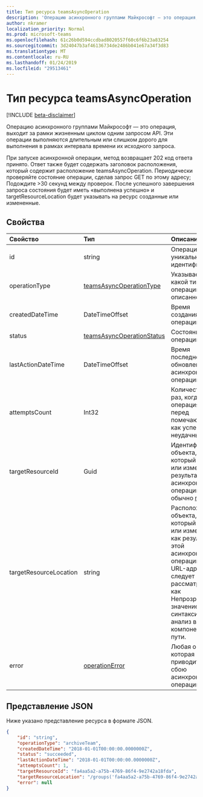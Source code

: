 ```yaml
---
title: Тип ресурса teamsAsyncOperation
description: 'Операцию асинхронного группами Майкрософт — это операция, выходит за рамки жизненным циклом одним запросом API. '
author: nkramer
localization_priority: Normal
ms.prod: microsoft-teams
ms.openlocfilehash: 61c26b0d594ccdbad8020557f60c6f6b23a83254
ms.sourcegitcommit: 3d24047b3af46136734de2486b041e67a34f3d83
ms.translationtype: MT
ms.contentlocale: ru-RU
ms.lasthandoff: 01/24/2019
ms.locfileid: "29513461"
---
```

# <a name="teamsasyncoperation-resource-type"></a>Тип ресурса teamsAsyncOperation

[!INCLUDE [beta-disclaimer](../../includes/beta-disclaimer.md)]

Операцию асинхронного группами Майкрософт — это операция, выходит за рамки жизненным циклом одним запросом API. Эти операции выполняются длительным или слишком дорого для выполнения в рамках интервала времени их исходного запроса.

При запуске асинхронной операции, метод возвращает 202 код ответа принято. Ответ также будет содержать заголовок расположения, который содержит расположение teamsAsyncOperation. Периодически проверяйте состояние операции, сделав запрос GET по этому адресу; Подождите >30 секунд между проверок.
После успешного завершения запроса состояния будет иметь «выполнена успешно» и targetResourceLocation будет указывать на ресурс созданные или измененные.

## <a name="properties"></a>Свойства

| Свойство | Тип   | Описание |
|:---------------|:--------|:----------|
|id|string |Операция уникальный идентификатор.|
|operationType|[teamsAsyncOperationType](teamsasyncoperationtype.md) |Указывает, какой тип операции, описанного.|
|createdDateTime|DateTimeOffset |Время создания операции.|
|status|[teamsAsyncOperationStatus](teamsasyncoperationstatus.md)| Состояние операции.|
|lastActionDateTime|DateTimeOffset |Время последнего обновления асинхронной операции.|
|attemptsCount|Int32|Количество раз, когда операция перед помечаются как успешные и неудачные.|
|targetResourceId|Guid |Идентификатор объекта, который создал или изменены в результате этой асинхронной операции, обычно [группы](../resources/team.md).|
|targetResourceLocation|string|Расположение объекта, который создал или изменил как результат этой асинхронной операции. Этот URL-адрес следует рассматривать как Непрозрачное значение и не синтаксический анализ в его компонента пути.|
|error|[operationError](operationerror.md)|Любая ошибка, которая приводит к сбою асинхронной операции.|

## <a name="json-representation"></a>Представление JSON

Ниже указано представление ресурса в формате JSON.

<!-- {
  "blockType": "resource",
  "keyProperty": "id",
  "@odata.type": "microsoft.graph.teamsasyncoperation"
}-->

```json
{
    "id": "string",
    "operationType": "archiveTeam",
    "createdDateTime": "2018-01-01T00:00:00.0000000Z",
    "status": "succeeded",
    "lastActionDateTime": "2018-01-01T00:00:00.0000000Z",
    "attemptsCount": 1,
    "targetResourceId": "fa4aa5a2-a75b-4769-86f4-9e2742a18fda",
    "targetResourceLocation": "/groups('fa4aa5a2-a75b-4769-86f4-9e2742a18fda')/team",
    "error": null
}
```

<!-- uuid: 20fd7863-9545-40d4-ae8f-fee2d115a690
2015-10-25 14:57:30 UTC -->
<!--
{
  "type": "#page.annotation",
  "description": "teams async operation resource",
  "keywords": "",
  "section": "documentation",
  "tocPath": "",
  "suppressions": [
    "Error: /api-reference/beta/resources/teamsasyncoperation.md:\r\n      Exception processing links.\r\n    System.ArgumentException: Link Definition was null. Link text: !INCLUDE [beta-disclaimer](../../includes/beta-disclaimer.md)\r\n      at ApiDoctor.Validation.DocFile.get_LinkDestinations()\r\n      at ApiDoctor.Validation.DocSet.ValidateLinks(Boolean includeWarnings, String[] relativePathForFiles, IssueLogger issues, Boolean requireFilenameCaseMatch, Boolean printOrphanedFiles)"
  ]
}
-->
